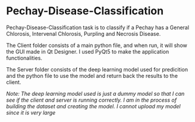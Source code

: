 # Pechay-Disease-Classification
Pechay-Disease-Classification task is to classify if a Pechay has a General Chlorosis, Intervenal Chlorosis, Purpling and Necrosis Disease. 

The Client folder consists of a main python file, and when run, it will show the GUI made in Qt Designer. I used PyQt5 to make the application functionalities. 

The Server folder consists of the deep learning model used for predicition and the python file to use the model and return back the results to the client.

*Note: The deep learning model used is just a dummy model so that I can see if the client and server is running correctly. I am in the process of building the dataset and creating the model. I cannot upload my model since it is very large*
